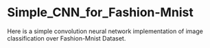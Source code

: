 # Simple_CNN_for_Fashion-Mnist
Here is a simple convolution neural network implementation of image classification over Fashion-Mnist Dataset.
